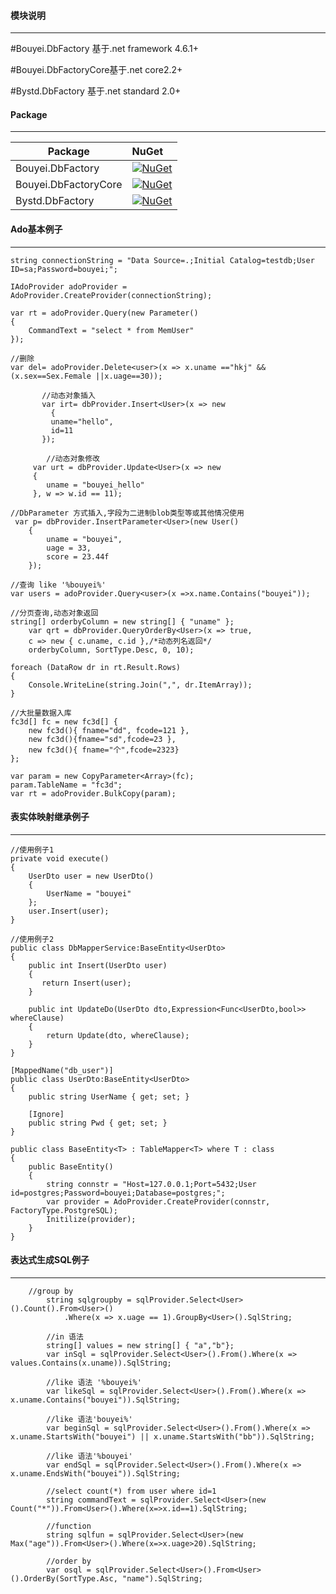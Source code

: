 #### 模块说明
---

#Bouyei.DbFactory 基于.net framework 4.6.1+

#Bouyei.DbFactoryCore基于.net core2.2+

#Bystd.DbFactory 基于.net standard 2.0+

#### Package
---

Package  | NuGet 
-------- | :------------ 
Bouyei.DbFactory | [![NuGet](https://img.shields.io/nuget/v/Bouyei.DbFactory.svg)](https://www.nuget.org/packages/Bouyei.DbFactory)
Bouyei.DbFactoryCore | [![NuGet](https://img.shields.io/nuget/v/Bouyei.DbFactoryCore.svg)](https://www.nuget.org/packages/Bouyei.DbFactoryCore)
Bystd.DbFactory	| [![NuGet](https://img.shields.io/nuget/v/Bystd.DbFactory.svg)](https://www.nuget.org/packages/Bystd.DbFactory)

#### Ado基本例子
---
 
	string connectionString = "Data Source=.;Initial Catalog=testdb;User ID=sa;Password=bouyei;";

	IAdoProvider adoProvider = AdoProvider.CreateProvider(connectionString);

	var rt = adoProvider.Query(new Parameter()
	{
		CommandText = "select * from MemUser"
	});

	//删除
	var del= adoProvider.Delete<user>(x => x.uname =="hkj" && (x.sex==Sex.Female ||x.uage==30));

	       //动态对象插入
           var irt= dbProvider.Insert<User>(x => new
             {
             uname="hello",
             id=11
           });

            //动态对象修改
         var urt = dbProvider.Update<User>(x => new
         {
            uname = "bouyei_hello"
         }, w => w.id == 11);

    //DbParameter 方式插入,字段为二进制blob类型等或其他情况使用
     var p= dbProvider.InsertParameter<User>(new User()
        {
            uname = "bouyei",
            uage = 33,
            score = 23.44f
        });

	//查询 like '%bouyei%'
	var users = adoProvider.Query<user>(x =>x.name.Contains("bouyei"));

    //分页查询,动态对象返回
	string[] orderbyColumn = new string[] { "uname" };
        var qrt = dbProvider.QueryOrderBy<User>(x => true,
        c => new { c.uname, c.id },/*动态列名返回*/
        orderbyColumn, SortType.Desc, 0, 10);

	foreach (DataRow dr in rt.Result.Rows)
	{
		Console.WriteLine(string.Join(",", dr.ItemArray));
	}

    //大批量数据入库
    fc3d[] fc = new fc3d[] {
        new fc3d(){ fname="dd", fcode=121 },
        new fc3d(){fname="sd",fcode=23 },
        new fc3d(){ fname="个",fcode=2323}
    };

    var param = new CopyParameter<Array>(fc);
    param.TableName = "fc3d";
    var rt = adoProvider.BulkCopy(param);

#### 表实体映射继承例子
---

    //使用例子1
    private void execute()
    {
        UserDto user = new UserDto()
        {
            UserName = "bouyei"
        };
        user.Insert(user);
    }

    //使用例子2
    public class DbMapperService:BaseEntity<UserDto>
    {
        public int Insert(UserDto user)
        {
           return Insert(user);
        }

        public int UpdateDo(UserDto dto,Expression<Func<UserDto,bool>> whereClause)
        {
            return Update(dto, whereClause);
        }
    }

    [MappedName("db_user")]
    public class UserDto:BaseEntity<UserDto>
    {
        public string UserName { get; set; }

        [Ignore]
        public string Pwd { get; set; }
    }

    public class BaseEntity<T> : TableMapper<T> where T : class
    {
        public BaseEntity()
        {
            string connstr = "Host=127.0.0.1;Port=5432;User id=postgres;Password=bouyei;Database=postgres;";
            var provider = AdoProvider.CreateProvider(connstr, FactoryType.PostgreSQL);
            Initilize(provider);
        }
    }

#### 表达式生成SQL例子
---

        //group by 
            string sqlgroupby = sqlProvider.Select<User>().Count().From<User>()
                .Where(x => x.uage == 1).GroupBy<User>().SqlString;

            //in 语法
            string[] values = new string[] { "a","b"};
            var inSql = sqlProvider.Select<User>().From().Where(x => values.Contains(x.uname)).SqlString;

            //like 语法 '%bouyei%'
            var likeSql = sqlProvider.Select<User>().From().Where(x => x.uname.Contains("bouyei")).SqlString;

            //like 语法'bouyei%'
            var beginSql = sqlProvider.Select<User>().From().Where(x => x.uname.StartsWith("bouyei") || x.uname.StartsWith("bb")).SqlString;

            //like 语法'%bouyei'
            var endSql = sqlProvider.Select<User>().From().Where(x => x.uname.EndsWith("bouyei")).SqlString;

            //select count(*) from user where id=1
            string commandText = sqlProvider.Select<User>(new Count("*")).From<User>().Where(x=>x.id==1).SqlString;

            //function 
            string sqlfun = sqlProvider.Select<User>(new Max("age")).From<User>().Where(x=>x.uage>20).SqlString;

            //order by
            var osql = sqlProvider.Select<User>().From<User>().OrderBy(SortType.Asc, "name").SqlString;